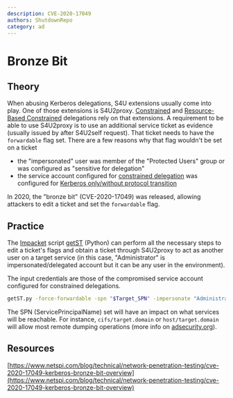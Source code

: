 ```yaml
---
description: CVE-2020-17049
authors: ShutdownRepo
category: ad
---
```


# Bronze Bit

## Theory

When abusing Kerberos delegations, S4U extensions usually come into play. One of those extensions is S4U2proxy. [Constrained](constrained.md) and [Resource-Based Constrained](rbcd.md) delegations rely on that extensions. A requirement to be able to use S4U2proxy is to use an additional service ticket as evidence (usually issued by after S4U2self request). That ticket needs to have the `forwardable` flag set. There are a few reasons why that flag wouldn't be set on a ticket

* the "impersonated" user was member of the "Protected Users" group or was configured as "sensitive for delegation"
* the service account configured for [constrained delegation](constrained.md) was configured for [Kerberos only/without protocol transition](constrained.md#without-protocol-transition)

In 2020, the "bronze bit" (CVE-2020-17049) was released, allowing attackers to edit a ticket and set the `forwardable` flag.

## Practice

The [Impacket](https://github.com/SecureAuthCorp/impacket) script [getST](https://github.com/SecureAuthCorp/impacket/blob/master/examples/getST.py) (Python) can perform all the necessary steps to edit a ticket's flags and obtain a ticket through S4U2proxy to act as another user on a target service (in this case, "Administrator" is impersonated/delegated account but it can be any user in the environment).

The input credentials are those of the compromised service account configured for constrained delegations.

```bash
getST.py -force-forwardable -spn "$Target_SPN" -impersonate "Administrator" -dc-ip "$DC_HOST" -hashes :"$NT_HASH" "$DOMAIN"/"$USER"
```

The SPN (ServicePrincipalName) set will have an impact on what services will be reachable. For instance, `cifs/target.domain` or `host/target.domain` will allow most remote dumping operations (more info on [adsecurity.org](https://adsecurity.org/?page_id=183)).

## Resources

[https://www.netspi.com/blog/technical/network-penetration-testing/cve-2020-17049-kerberos-bronze-bit-overview](https://www.netspi.com/blog/technical/network-penetration-testing/cve-2020-17049-kerberos-bronze-bit-overview)
